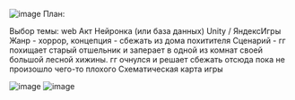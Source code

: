 ![image](https://github.com/Avar1tia/Diplom/assets/97594483/a7bdd2f7-8119-4ef6-a0b8-f645d8ebe41b)
План:

Выбор темы: web
Акт
Нейронка (или база данных)
Unity / ЯндексИгры
Жанр - хоррор, концепция - сбежать из дома похитителя
Сценарий - гг похищает старый отшельник и заперает в одной из комнат своей большой лесной хижины. гг очнулся и решает сбежать отсюда пока не произошло чего-то плохого
Схематическая карта игры

![image](https://github.com/Avar1tia/Diplom/assets/97594483/ef17cd97-1ee7-4b8d-a282-3223c29dedf9)
![image](https://github.com/Avar1tia/Diplom/assets/97594483/2b6f8a34-7640-4d6c-a061-4ebcf367136b)

